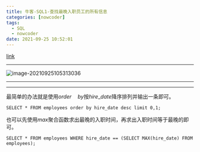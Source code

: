 ```yaml
---
title: 牛客-SQL1-查找最晚入职员工的所有信息
categories: [nowcoder]
tags:
  - SQL
  - nowcoder
date: 2021-09-25 10:52:01
---
```


[link](https://www.nowcoder.com/practice/218ae58dfdcd4af195fff264e062138f?tpId=82&&tqId=29753&rp=1&ru=/activity/oj&qru=/ta/sql/question-ranking)

<hr/>

![image-20210925105313036](https://gitee.com/cao_ziqiang/img/raw/master/20210925105313.png)

<hr/>

<hr/>

最简单的办法就是使用$order\quad by$按$hire\text{_}date$降序排列并输出一条即可。

```mysql
SELECT * FROM employees order by hire_date desc limit 0,1;
```

也可以先使用$max$聚合函数求出最晚的入职时间，再求出入职时间等于最晚的即可。

```mysql
SELECT * FROM employees WHERE hire_date == (SELECT MAX(hire_date) FROM employees);
```

